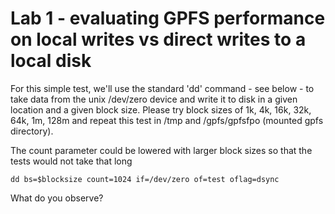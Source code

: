 # Lab 1 - evaluating GPFS performance on local writes vs direct writes to a local disk

For this simple test, we'll use the standard 'dd' command - see below - to take data from the unix /dev/zero device and write it to disk in a given location and a given block size.
Please try block sizes of 1k, 4k, 16k, 32k, 64k, 1m, 128m and repeat this test in /tmp and /gpfs/gpfsfpo (mounted gpfs directory).

The count parameter could be lowered with larger block sizes so that the tests would not take that long

```
dd bs=$blocksize count=1024 if=/dev/zero of=test oflag=dsync
```


What do you observe?
